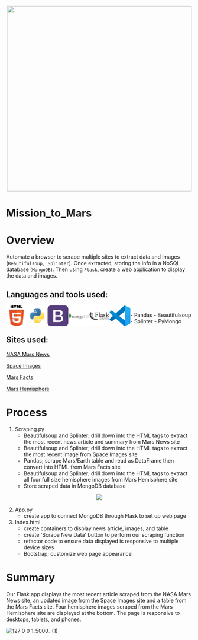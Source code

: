<p align="center">
  <img width="500" height="500" src="https://user-images.githubusercontent.com/74840026/131065667-34f697a3-fc66-4203-b728-549848c5dd8e.png">
</p>

# Mission_to_Mars

# Overview
Automate a browser to scrape multiple sites to extract data and images (`Beautifulsoup, Splinter`).  Once extracted, storing the info in a NoSQL database (`MongoDB`).  Then using `Flask`, create a web application to display the data and images.

## Languages and tools used:
<img align="left" alt="HTML" width="56px" src="https://raw.githubusercontent.com/github/explore/80688e429a7d4ef2fca1e82350fe8e3517d3494d/topics/html/html.png" />
<img align="left" alt="Python" width="56px" src="https://raw.githubusercontent.com/github/explore/80688e429a7d4ef2fca1e82350fe8e3517d3494d/topics/python/python.png" />
<img align="left" alt="Bootstrap" width="56px" src="https://raw.githubusercontent.com/github/explore/80688e429a7d4ef2fca1e82350fe8e3517d3494d/topics/bootstrap/bootstrap.png" />
<img align="left" alt="MongoDB" width="56px" src="https://raw.githubusercontent.com/github/explore/80688e429a7d4ef2fca1e82350fe8e3517d3494d/topics/mongodb/mongodb.png" />
<img align="left" alt="Flask" width="56px" src="https://raw.githubusercontent.com/github/explore/80688e429a7d4ef2fca1e82350fe8e3517d3494d/topics/flask/flask.png" />
<img align="left" alt="Visual Studio Code" width="56px" src="https://raw.githubusercontent.com/github/explore/80688e429a7d4ef2fca1e82350fe8e3517d3494d/topics/visual-studio-code/visual-studio-code.png" /> <br>
- Pandas
- Beautifulsoup
- Splinter
- PyMongo
<br\>

## Sites used:
[NASA Mars News](https://mars.nasa.gov/news/?page=0&per_page=40&order=publish_date+desc%2Ccreated_at+desc&search=&category=19%2C165%2C184%2C204&blank_scope=Latest)

[Space Images](https://spaceimages-mars.com/)

[Mars Facts](https://galaxyfacts-mars.com/)

[Mars Hemisphere](https://astrogeology.usgs.gov/search/results?q=hemisphere+enhanced&k1=target&v1=Mars)

# Process
1. Scraping.py
    - Beautifulsoup and Splinter; drill down into the HTML tags to extract the most recent news article and summary from Mars News site
    - Beautifulsoup and Splinter; drill down into the HTML tags to extract the most recent image from Space Images site
    - Pandas; scrape Mars/Earth table and read as DataFrame then convert into HTML from Mars Facts site
    - Beautifulsoup and Splinter; drill down into the HTML tags to extract all four full size hemisphere images from Mars Hemisphere site
    - Store scraped data in MongoDB database

<p align="center">
  <img src="https://user-images.githubusercontent.com/74840026/131202176-161d6380-9554-4ca1-848e-9541c5d27259.PNG">
</p>

2. App.py
    - create app to connect MongoDB through Flask to set up web page
3. Index.html
    - create containers to display news article, images, and table
    - create 'Scrape New Data' button to perform our scraping function
    - refactor code to ensure data displayed is responsive to multiple device sizes
    - Bootstrap; customize web page appearance

# Summary
Our Flask app displays the most recent article scraped from the NASA Mars News site, an updated image from the Space Images site and a table from the Mars Facts site.  Four hemisphere images scraped from the Mars Hemisphere site are displayed at the bottom.  The page is responsive to desktops, tablets, and phones.

![127 0 0 1_5000_ (1)](https://user-images.githubusercontent.com/74840026/130889013-120c28c9-d436-457c-8721-5fbae8e033a2.png)
